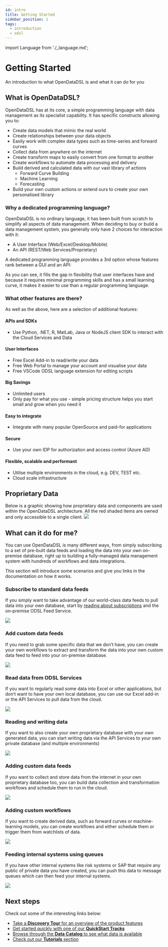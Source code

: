 ```yaml
---
id: intro
title: Getting Started
sidebar_position: 1
tags:
  - introduction
  - odsl
---
```

import Language from './_language.md';

Getting Started
===============================

An introduction to what OpenDataDSL is and what it can do for you

## What is OpenDataDSL?
OpenDataDSL has at its core, a simple programming language with data management as its specialist capability. 
It has specific constructs allowing you to:

*   Create data models that mimic the real world    
*   Create relationships between your data objects    
*   Easily work with complex data types such as time-series and forward curves
*   Collect data from anywhere on the internet
*   Create transform maps to easily convert from one format to another
*   Create workflows to automate data processing and delivery
*   Build derived and calculated data with our vast library of actions
    *   Forward Curve Building
    *   Machine Learning
    *   Forecasting
*   Build your own custom actions or extend ours to create your own personalised library

### Why a dedicated programming language?
OpenDataDSL is no ordinary language, it has been built from scratch to simplify all aspects of data management.
When deciding to buy or build a data management system, you generally only have 2 choices for interaction with it:
* A User Interface (Web/Excel/Desktop/Mobile)
* An API (REST/Web Services/Proprietary)

A dedicated programming language provides a 3rd option whose features rank between a GUI and an API:

<Language />

As you can see, it fills the gap in flexibility that user interfaces have and because it requires minimal programming skills and has a small learning curve,
it makes it easier to use than a regular programming language.

### What other features are there?
As well as the above, here are a selection of additional features:

#### APIs and SDKs
*   Use Python, .NET, R, MatLab, Java or NodeJS client SDK to interact with the Cloud Services and Data

#### User Interfaces
*   Free Excel Add-in to read/write your data
*   Free Web Portal to manage your account and visualise your data
*   Free VSCode ODSL language extension for editing scripts

#### Big Savings
*   Unlimited users
*   Only pay for what you use - simple pricing structure helps you start small and grow when you need it

#### Easy to integrate
*   Integrate with many popular OpenSource and paid-for applications

#### Secure
*   Use your own IDP for authorization and access control (Azure AD)

#### Flexible, scalable and performant 
*   Utilise multiple environments in the cloud, e.g. DEV, TEST etc.
*   Cloud scale infrastructure
    
## Proprietary Data
Below is a graphic showing how proprietary data and components are used within the OpenDataDSL architecture.
All the red shaded items are owned and only accessible to a single client.
![](/img/capability.png)

## What can it do for me?


You can use OpenDataDSL is many different ways, from simply subscribing to a set of pre-built data feeds and loading the data into your own on-premise database, right up to building a fully-managed data management system with hundreds of workflows and data integrations.

This section will introduce some scenarios and give you links in the documentation on how it works.

### Subscribe to standard data feeds

If you simply want to take advantage of our world-class data feeds to pull data into your own database, start by [reading about subscriptions](/docs/tutorials/gettingstarted1) and the on-premise ODSL Feed Service.

[![](/attachments/8978718/8913193.png)](/docs/tutorials/gettingstarted1)

### Add custom data feeds

If you need to grab some specific data that we don’t have, you can create your own workflows to extract and transform the data into your own custom data feed to feed into your on-premise database.

![](/attachments/8978718/8913199.png)

### Read data from ODSL Services

If you want to regularly read some data into Excel or other applications, but don’t want to have your own local database, you can use our Excel add-in or the API Services to pull data from the cloud.

![](/attachments/8978718/8945906.png)

### Reading and writing data

If you want to also create your own proprietary database with your own generated data, you can start writing data via the API Services to your own private database (and multiple environments)

![](/attachments/8978718/8945916.png)

### Adding custom data feeds

If you want to collect and store data from the internet in your own proprietary database too, you can build data collection and transformation workflows and schedule them to run in the cloud.

![](/attachments/8978718/8913213.png)

### Adding custom  workflows

If you want to create derived data, such as forward curves or machine-learning models, you can create workflows and either schedule them or trigger them from watchlists of data.

![](/attachments/8978718/8913225.png)

### Feeding internal systems using queues

If you have other internal systems like risk systems or SAP that require any public of private data you have created, you can push this data to message queues which can then feed your internal systems.

![](/attachments/8978718/9011498.png)

## Next steps

Check out some of the interesting links below:

* [Take a **Discovery Tour** for an overview of the product features](/docs/discovery/getting-started)
* [Get started quickly with one of our **QuickStart Tracks**](/docs/discovery/quick-start)
* [Browse through the **Data Catalog** to see what data is available](/docs/data/catalog)
* [Check out our **Tutorials** section](/docs/tutorials/tutorials)    
